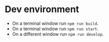 # Dev environment

* On a terminal window run `npm run build`.
* On a terminal window run `npm run start`.
* On a different window run `npm run develop`.
